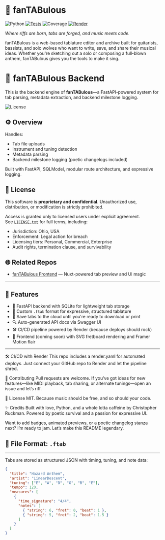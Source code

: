 # 🎼 fanTABulous

![Python](https://img.shields.io/badge/python-3.11-blue)
[![Tests](https://github.com/cruckman900/baselinepy.ro/actions/workflows/test.yml/badge.svg)](https://github.com/cruckman900/baselinepy.ro/actions)
![Coverage](https://img.shields.io/badge/coverage-95%25-brightgreen)
[![Render](https://render.com/api/v1/badges/srv-d3dt963ipnbc73cle5m0?style=flat)](https://dashboard.render.com/web/srv-d3dt963ipnbc73cle5m0)

*Where riffs are born, tabs are forged, and music meets code.*

fanTABulous is a web-based tablature editor and archive built for guitarists, bassists, and solo wolves who want to write, save, and share their musical ideas. Whether you're sketching out a solo or composing a full-blown anthem, fanTABulous gives you the tools to make it sing.

# 🧠 fanTABulous Backend

This is the backend engine of **fanTABulous**—a FastAPI-powered system for tab parsing, metadata extraction, and backend milestone logging.

![License](https://badgen.net/badge/license/Proprietary/black?icon=shield)

## ⚙️ Overview

Handles:
- Tab file uploads
- Instrument and tuning detection
- Metadata parsing
- Backend milestone logging (poetic changelogs included)

Built with FastAPI, SQLModel, modular route architecture, and expressive logging.

## 🔐 License

This software is **proprietary and confidential**. Unauthorized use, distribution, or modification is strictly prohibited.

Access is granted only to licensed users under explicit agreement.  
See [`LICENSE.txt`](./LICENSE.txt) for full terms, including:

- Jurisdiction: Ohio, USA
- Enforcement: Legal action for breach
- Licensing tiers: Personal, Commercial, Enterprise
- Audit rights, termination clause, and survivability

## 🌐 Related Repos

- [fanTABulous Frontend](https://github.com/cruckman900/nuxt.riffdaddy) — Nuxt-powered tab preview and UI magic

---

## 🚀 Features

- 🎸 FastAPI backend with SQLite for lightweight tab storage
- 🧠 Custom `.ftab` format for expressive, structured tablature
- 💾 Save tabs to the cloud until you're ready to download or print
- 🔍 Auto-generated API docs via Swagger UI
- 🛠️ CI/CD pipeline powered by Render (because deploys should rock)
- 🎨 Frontend (coming soon) with SVG fretboard rendering and Framer Motion flair

---
🛠️ CI/CD with Render
This repo includes a render.yaml for automated deploys. Just connect your GitHub repo to Render and let the pipeline shred.

🤘 Contributing
Pull requests are welcome. If you’ve got ideas for new features—like MIDI playback, tab sharing, or alternate tunings—open an issue and let’s riff.

📜 License
MIT. Because music should be free, and so should your code.

✨ Credits
Built with love, Python, and a whole lotta caffeine by Christopher Ruckman. Powered by poetic survival and a passion for expressive UI.

Want to add badges, animated previews, or a poetic changelog stanza next? I’m ready to jam. Let’s make this README legendary.

## 📁 File Format: `.ftab`

---

Tabs are stored as structured JSON with timing, tuning, and note data:

```json
{
  "title": "Hazard Anthem",
  "artist": "LinearDescent",
  "tuning": ["E", "A", "D", "G", "B", "E"],
  "tempo": 120,
  "measures": [
    {
      "time_signature": "4/4",
      "notes": [
        { "string": 6, "fret": 0, "beat": 1 },
        { "string": 5, "fret": 2, "beat": 1.5 }
      ]
    }
  ]
}

